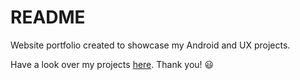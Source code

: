 <h1>README</h1>
<p>Website portfolio created to showcase my Android and UX projects.</p>
<p>Have a look over my projects <a href="https://www.sabinaleitoiu.com">here</a>. Thank you! 😃</p>

